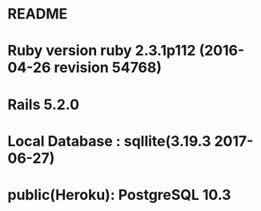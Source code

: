 # README

# Ruby version ruby 2.3.1p112 (2016-04-26 revision 54768)

# Rails 5.2.0

# Local Database : sqllite(3.19.3 2017-06-27)

# public(Heroku): PostgreSQL 10.3
